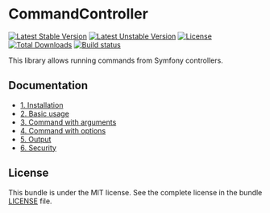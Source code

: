 # CommandController

[![Latest Stable Version](https://poser.pugx.org/softspring/command-controller/v/stable.svg)](https://packagist.org/packages/softspring/command-controller)
[![Latest Unstable Version](https://poser.pugx.org/softspring/command-controller/v/unstable.svg)](https://packagist.org/packages/softspring/command-controller)
[![License](https://poser.pugx.org/softspring/command-controller/license.svg)](https://packagist.org/packages/softspring/command-controller)
[![Total Downloads](https://poser.pugx.org/softspring/command-controller/downloads)](https://packagist.org/packages/softspring/command-controller)
[![Build status](https://github.com/softspring/command-controller/actions/workflows/php.yml/badge.svg?branch=5.0)](https://github.com/softspring/command-controller/actions/workflows/php.yml)

This library allows running commands from Symfony controllers.

## Documentation

- [1. Installation](docs/1_installation.md)
- [2. Basic usage](docs/2_basic_usage.md)
- [3. Command with arguments](docs/3_command_with_arguments.md)
- [4. Command with options](docs/4_use_options.md)
- [5. Output](docs/5_output.md)
- [6. Security](docs/6_security.md)

## License

This bundle is under the MIT license. See the complete license in the bundle [LICENSE](LICENSE) file.
